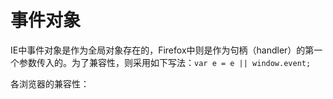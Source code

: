 # 事件对象

IE中事件对象是作为全局对象存在的，Firefox中则是作为句柄（handler）的第一个参数传入的。为了兼容性，则采用如下写法：`var e = e || window.event;`

各浏览器的兼容性：



